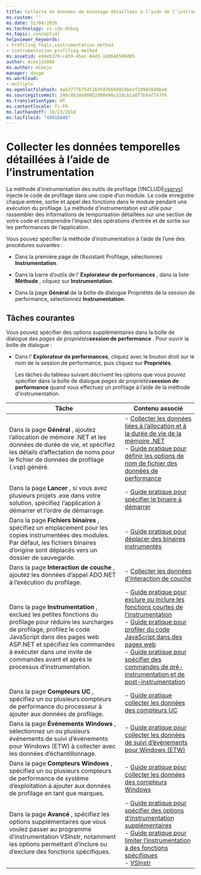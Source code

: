 ```yaml
---
title: Collecte de données de minutage détaillées à l’aide de l’instrumentation | Microsoft Docs
ms.custom: ''
ms.date: 11/04/2016
ms.technology: vs-ide-debug
ms.topic: conceptual
helpviewer_keywords:
- Profiling Tools,instrumentation method
- instrumentation profiling method
ms.assetid: e9deb370-c459-45ac-84d3-14d646590d05
author: mikejo5000
ms.author: mikejo
manager: douge
ms.workload:
- multiple
ms.openlocfilehash: 4ab2777675df16df47b69d024be3f2d9458d0ba8
ms.sourcegitcommit: 240c8b34e80952d00e90c52dcb1a077b9aff47f6
ms.translationtype: HT
ms.contentlocale: fr-FR
ms.lasthandoff: 10/23/2018
ms.locfileid: "49916840"
---
```

# <a name="collect-detailed-timing-data-by-using-instrumentation"></a>Collecter les données temporelles détaillées à l’aide de l’instrumentation
La méthode d’instrumentation des outils de profilage [!INCLUDE[vsprvs](../code-quality/includes/vsprvs_md.md)] injecte le code de profilage dans une copie d’un module. Le code enregistre chaque entrée, sortie et appel des fonctions dans le module pendant une exécution du profilage. La méthode d’instrumentation est utile pour rassembler des informations de temporisation détaillées sur une section de votre code et comprendre l’impact des opérations d’entrée et de sortie sur les performances de l’application.  
  
 Vous pouvez spécifier la méthode d’instrumentation à l’aide de l’une des procédures suivantes :  
  
-   Dans la première page de l’Assistant Profilage, sélectionnez **Instrumentation**.  
  
-   Dans la barre d’outils de l’ **Explorateur de performances** , dans la liste **Méthode** , cliquez sur **Instrumentation**.  
  
-   Dans la page **Général** de la boîte de dialogue Propriétés de la session de performance, sélectionnez **Instrumentation**.  
  
## <a name="common-tasks"></a>Tâches courantes
 Vous pouvez spécifier des options supplémentaires dans la boîte de dialogue des _pages de propriétés_**session de performance** . Pour ouvrir la boîte de dialogue :  
  
- Dans l’ **Explorateur de performances**, cliquez avec le bouton droit sur le nom de la session de performance, puis cliquez sur **Propriétés**.  
  
  Les tâches du tableau suivant décrivent les options que vous pouvez spécifier dans la boîte de dialogue _pages de propriétés_**session de performance** quand vous effectuez un profilage à l’aide de la méthode d’instrumentation.  
  
|Tâche|Contenu associé|  
|----------|---------------------|  
|Dans la page **Général** , ajoutez l’allocation de mémoire .NET et les données de durée de vie, et spécifiez les détails d’affectation de noms pour le fichier de données de profilage (.vsp) généré.|-   [Collecter les données liées à l’allocation et à la durée de vie de la mémoire .NET](../profiling/collecting-dotnet-memory-allocation-and-lifetime-data.md)<br />-   [Guide pratique pour définir les options de nom de fichier des données de performance](../profiling/how-to-set-performance-data-file-name-options.md)|  
|Dans la page **Lancer** , si vous avez plusieurs projets .exe dans votre solution, spécifiez l’application à démarrer et l’ordre de démarrage.|-   [Guide pratique pour spécifier le binaire à démarrer](../profiling/how-to-specify-the-binary-to-start.md)|  
|Dans la page **Fichiers binaires** , spécifiez un emplacement pour les copies instrumentées des modules. Par défaut, les fichiers binaires d’origine sont déplacés vers un dossier de sauvegarde.|-   [Guide pratique pour déplacer des binaires instrumentés](../profiling/how-to-relocate-instrumented-binaries.md)|  
|Dans la page **Interaction de couche** , ajoutez les données d’appel ADO.NET à l’exécution du profilage.|-   [Collecter les données d’interaction de couche](../profiling/collecting-tier-interaction-data.md)|  
|Dans la page **Instrumentation** , excluez les petites fonctions du profilage pour réduire les surcharges de profilage, profilez le code JavaScript dans des pages web ASP.NET et spécifiez les commandes à exécuter dans une invite de commandes avant et après le processus d’instrumentation.|-   [Guide pratique pour exclure ou inclure les fonctions courtes de l’instrumentation](../profiling/how-to-exclude-or-include-short-functions-from-instrumentation.md)<br />-   [Guide pratique pour profiler du code JavaScript dans des pages web](../profiling/how-to-profile-javascript-code-in-web-pages.md)<br />-   [Guide pratique pour spécifier des commandes de pré-instrumentation et de post-instrumentation](../profiling/how-to-specify-pre-and-post-instrument-commands.md)|  
|Dans la page **Compteurs UC** , spécifiez un ou plusieurs compteurs de performance du processeur à ajouter aux données de profilage.|-   [Guide pratique collecter les données des compteurs UC](../profiling/how-to-collect-cpu-counter-data.md)|  
|Dans la page **Événements Windows** , sélectionnez un ou plusieurs événements de suivi d’événements pour Windows (ETW) à collecter avec les données d’échantillonnage.|-   [Guide pratique pour collecter les données de suivi d’événements pour Windows (ETW)](../profiling/how-to-collect-event-tracing-for-windows-etw-data.md)|  
|Dans la page **Compteurs Windows** , spécifiez un ou plusieurs compteurs de performance de système d’exploitation à ajouter aux données de profilage en tant que marques.|-   [Guide pratique pour collecter les données des compteurs Windows](../profiling/how-to-collect-windows-counter-data.md)|  
|Dans la page **Avancé** , spécifiez les options supplémentaires que vous voulez passer au programme d’instrumentation VSInstr, notamment les options permettant d’inclure ou d’exclure des fonctions spécifiques.|-   [Guide pratique pour spécifier des options d’instrumentation supplémentaires](../profiling/how-to-specify-additional-instrumentation-options.md)<br />-   [Guide pratique pour limiter l’instrumentation à des fonctions spécifiques](../profiling/how-to-limit-instrumentation-to-specific-functions.md)<br />-   [VSInstr](../profiling/vsinstr.md)|